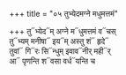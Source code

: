 +++
title = "०५ तुभ्येदमग्ने मधुमत्तमं"

+++
तु᳓भ्येद᳓म् अग्ने म᳓धुमत्तमं व᳓चस्  
तु᳓भ्यम् मनीषा᳓ इय᳓म् अस्तु शं᳓ हृदे᳓  
तुवां᳓ गि᳓रः सि᳓न्धुम् इवाव᳓नीर् मही᳓र्  
आ᳓ पृणन्ति श᳓वसा वर्ध᳓यन्ति च